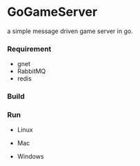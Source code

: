 # GoGameServer
a simple message driven game server in go.

### Requirement

* gnet
* RabbitMQ
* redis

### Build


### Run 

* Linux

* Mac

* Windows






